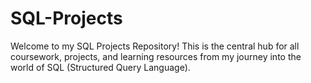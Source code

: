 # SQL-Projects
Welcome to my SQL Projects Repository! This is the central hub for all coursework, projects, and learning resources from my journey into the world of SQL (Structured Query Language). 
